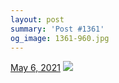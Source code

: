 ```yaml
---
layout: post
summary: 'Post #1361'
og_image: 1361-960.jpg
---
```


<p>
  <time>
    <a href="/1361">May 6, 2021</a>
  </time>
  <a href="/1361">
    <img src="{{ site.assets_url }}/1361-480.jpg" srcset="{{ site.assets_url }}/1361-240.jpg 240w, {{ site.assets_url }}/1361-480.jpg 480w, {{ site.assets_url }}/1361-720.jpg 720w, {{ site.assets_url }}/1361-960.jpg 960w" sizes="(min-width: 700px) 50vw, calc(100vw - 2rem)" />
  </a>
</p>
